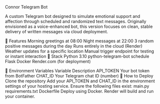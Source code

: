 Connor Telegram Bot

A custom Telegram bot designed to simulate emotional support and affection through scheduled and randomized text messages. Originally envisioned as a voice-enhanced bot, this version focuses on clean, stable delivery of written messages via cloud deployment.

💙 Features
Morning greetings at 08:00
Night messages at 22:00
3 random positive messages during the day
Runs entirely in the cloud (Render)
Weather updates for a specific location
Manual trigger endpoint for testing or instant interaction
🧠 Stack
Python 3.10
python-telegram-bot
schedule
Flask
Docker
Render.com (for deployment)

🔧 Environment Variables
Variable	Description
API_TOKEN	Your bot token from BotFather
CHAT_ID	Your Telegram chat ID (number)
🚀 How to Deploy
Clone the repository
Add your API_TOKEN and CHAT_ID in the environment settings of your hosting service.
Ensure the following files exist:
main.py
requirements.txt
Dockerfile
Deploy using Docker. Render will build and run your container.
